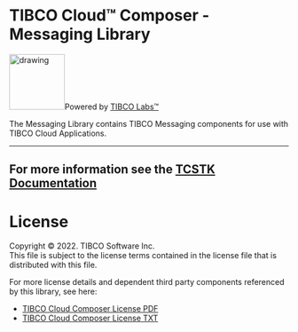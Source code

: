 # TIBCO Cloud™ Composer - Messaging Library
<img src="https://community.tibco.com/sites/default/files/tibco_labs_final_with_tm2-01.png" alt="drawing" width="100"/>Powered by [TIBCO Labs™](https://community.tibco.com/wiki/tibco-labs)

The Messaging Library contains TIBCO Messaging components for use with TIBCO Cloud Applications.

---
For more information see the [TCSTK Documentation](https://tibcosoftware.github.io/TCSToolkit/)
---

# License
Copyright © 2022. TIBCO Software Inc.<br>
This file is subject to the license terms contained in the license file that is distributed with this file.

For more license details and dependent third party components referenced by this library, see here:
- [TIBCO Cloud Composer License PDF](https://tibcosoftware.github.io/TCSToolkit/about/TIB_cloud-composer_license.pdf)
- [TIBCO Cloud Composer License TXT](https://tibcosoftware.github.io/TCSToolkit/about/TIB_cloud-composer_license.txt)
